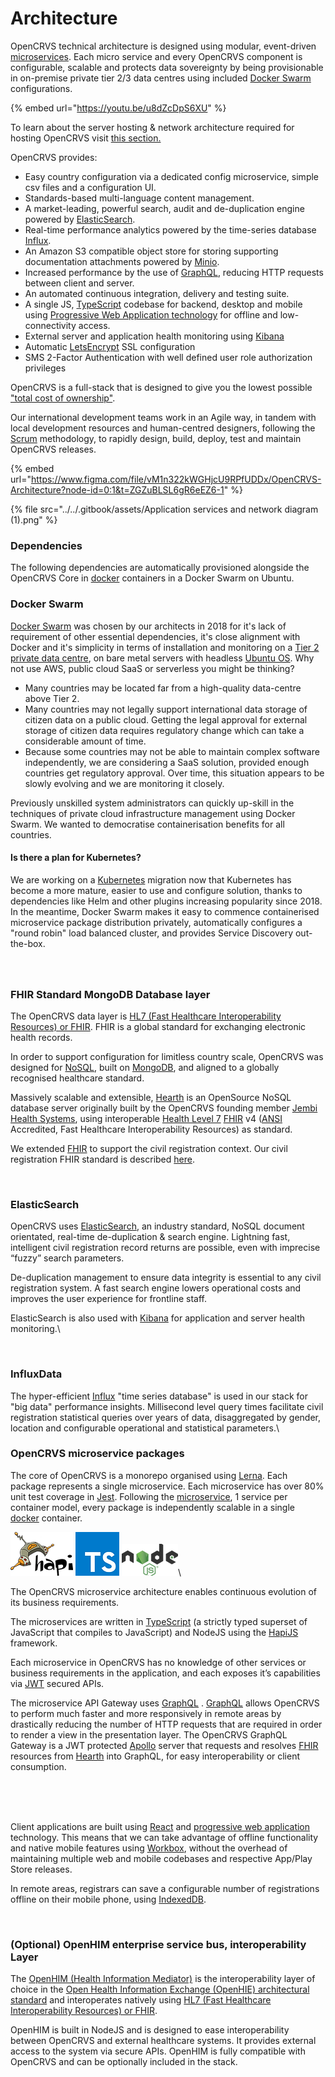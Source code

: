 # Architecture

OpenCRVS technical architecture is designed using modular, event-driven [microservices](https://en.wikipedia.org/wiki/Microservices). Each micro service and every OpenCRVS component is configurable, scalable and protects data sovereignty by being provisionable in on-premise private tier 2/3 data centres using included [Docker Swarm](https://docs.docker.com/engine/swarm/) configurations. &#x20;

{% embed url="https://youtu.be/u8dZcDpS6XU" %}

To learn about the server hosting & network architecture required for hosting OpenCRVS visit [this section.](../../setup/3.-installation/3.3-set-up-a-server-hosted-environment/)

OpenCRVS provides:

* Easy country configuration via a dedicated config microservice, simple csv files and a configuration UI.
* Standards-based multi-language content management.
* A market-leading, powerful search, audit and de-duplication engine powered by [ElasticSearch](https://www.elastic.co/).
* Real-time performance analytics powered by the time-series database [Influx](https://www.influxdata.com/).
* An Amazon S3 compatible object store for storing supporting documentation attachments powered by [Minio](https://min.io/).
* Increased performance by the use of [GraphQL](https://graphql.org/), reducing HTTP requests between client and server.
* An automated continuous integration, delivery and testing suite.
* A single JS, [TypeScript](https://www.typescriptlang.org/) codebase for backend, desktop and mobile using [Progressive Web Application technology](https://developer.mozilla.org/en-US/docs/Web/Progressive\_web\_apps/Introduction) for offline and low-connectivity access.
* External server and application health monitoring using [Kibana](https://www.elastic.co/kibana/)
* Automatic [LetsEncrypt](https://letsencrypt.org/) SSL configuration
* SMS 2-Factor Authentication with well defined user role authorization privileges

OpenCRVS is a full-stack that is designed to give you the lowest possible ["total cost of ownership"](https://en.wikipedia.org/wiki/Total\_cost\_of\_ownership).

Our international development teams work in an Agile way, in tandem with local development resources and human-centred designers, following the [Scrum](https://www.atlassian.com/agile/scrum) methodology, to rapidly design, build, deploy, test and maintain OpenCRVS releases.

{% embed url="https://www.figma.com/file/vM1n322kWGHjcU9RPfUDDx/OpenCRVS-Architecture?node-id=0:1&t=ZGZuBLSL6gR6eEZ6-1" %}

{% file src="../../.gitbook/assets/Application services and network diagram (1).png" %}

### Dependencies

The following dependencies are automatically provisioned alongside the OpenCRVS Core in [docker](https://www.docker.com/) containers in a Docker Swarm on Ubuntu.



### Docker Swarm

[Docker Swarm](https://docs.docker.com/engine/swarm/) was chosen by our architects in 2018 for it's lack of requirement of other essential dependencies, it's close alignment with Docker and it's simplicity in terms of installation and monitoring on a [Tier 2 private data centre](https://en.wikipedia.org/wiki/Data\_center), on bare metal servers with headless [Ubuntu OS](https://en.wikipedia.org/wiki/Ubuntu). Why not use AWS, public cloud SaaS or serverless you might be thinking?

* Many countries may be located far from a high-quality data-centre above Tier 2.
* Many countries may not legally support international data storage of citizen data on a public cloud. Getting the legal approval for external storage of citizen data requires regulatory change which can take a considerable amount of time.
* Because some countries may not be able to maintain complex software independently, we are considering a SaaS solution, provided enough countries get regulatory approval. Over time, this situation appears to be slowly evolving and we are monitoring it closely.

Previously unskilled system administrators can quickly up-skill in the techniques of private cloud infrastructure management using Docker Swarm. We wanted to democratise containerisation benefits for all countries.

#### **Is there a plan for Kubernetes?**

We are working on a [Kubernetes](https://kubernetes.io/) migration now that Kubernetes has become a more mature, easier to use and configure solution, thanks to dependencies like Helm and other plugins increasing popularity since 2018. In the meantime, Docker Swarm makes it easy to commence containerised microservice package distribution privately, automatically configures a "round robin" load balanced cluster, and provides Service Discovery out-the-box.

###

<div align="left">

<img src="https://static.wixstatic.com/media/93440e_d04078ae922a4126b8e9dd3f96066505~mv2.png/v1/fill/w_136,h_39,al_c,q_80,usm_0.66_1.00_0.01/FHIR_Foundation.webp" alt="">

</div>

### **FHIR Standard MongoDB Database layer**



The OpenCRVS data layer is [HL7 (Fast Healthcare Interoperability Resources) or FHIR](https://www.hl7.org/fhir/). FHIR is a global standard for exchanging electronic health records.

In order to support configuration for limitless country scale, OpenCRVS was designed for [NoSQL](https://en.wikipedia.org/wiki/NoSQL), built on [MongoDB](https://www.mongodb.com/), and aligned to a globally recognised healthcare standard.

Massively scalable and extensible, [Hearth](https://github.com/opencrvs/hearth) is an OpenSource NoSQL database server originally built by the OpenCRVS founding member [Jembi Health Systems](https://www.jembi.org/), using interoperable [Health Level 7](https://www.hl7.org) [FHIR](https://www.hl7.org/fhir/) v4 ([ANSI](https://www.ansi.org/) Accredited, Fast Healthcare Interoperability Resources) as standard.

We extended [FHIR](https://www.hl7.org/fhir/) to support the civil registration context. Our civil registration FHIR standard is described [here](../standards/fhir-documents/).

<div align="left">

<img src="https://static.wixstatic.com/media/93440e_21c72b72ff3a405596448e33f80a719c~mv2_d_3422_1781_s_2.png/v1/fill/w_136,h_70,al_c,q_80,usm_0.66_1.00_0.01/Elasticsearch-Logo-Color-V.webp" alt="">

</div>

### **ElasticSearch**

OpenCRVS uses [ElasticSearch](https://www.elastic.co/), an industry standard, NoSQL document orientated, real-time de-duplication & search engine. Lightning fast, intelligent civil registration record returns are possible, even with imprecise “fuzzy” search parameters.

De-duplication management to ensure data integrity is essential to any civil registration system. A fast search engine lowers operational costs and improves the user experience for frontline staff.

ElasticSearch is also used with [Kibana](https://www.elastic.co/kibana) for application and server health monitoring.\


<div align="left">

<img src="https://static.wixstatic.com/media/93440e_7ae07f5f77c6407080656fff4e0cdcd3~mv2.jpg/v1/fill/w_134,h_26,al_c,q_80,usm_0.66_1.00_0.01/influxdata-2.webp" alt="">

</div>

### **InfluxData**

The hyper-efficient [Influx](https://www.influxdata.com) "time series database" is used in our stack for "big data" performance insights. Millisecond level query times facilitate civil registration statistical queries over years of data, disaggregated by gender, location and configurable operational and statistical parameters.\


### OpenCRVS microservice packages

The core of OpenCRVS is a monorepo organised using [Lerna](https://github.com/lerna/lerna). Each package represents a single  microservice.  Each microservice has over 80% unit test coverage in [Jest](https://jestjs.io/). Following the [microservice](https://en.wikipedia.org/wiki/Microservices), 1 service per container model, every package is independently scalable in a single [docker](https://www.docker.com/) container.

![](<../../.gitbook/assets/image (8).png>) ![](<../../.gitbook/assets/image (4).png>) ![](<../../.gitbook/assets/image (27).png>)\\

The OpenCRVS microservice architecture enables continuous evolution of its business requirements.

The microservices are written in [TypeScript](https://github.com/microsoft/TypeScript) (a strictly typed superset of JavaScript that compiles to JavaScript) and NodeJS using the [HapiJS](https://github.com/hapijs/hapi) framework.

Each microservice in OpenCRVS has no knowledge of other services or business requirements in the application, and each exposes it’s capabilities via [JWT](https://auth0.com/blog/a-look-at-the-latest-draft-for-jwt-bcp/) secured APIs.

The microservice API Gateway uses [GraphQL](https://graphql.org/) . [GraphQL](https://graphql.org/) allows OpenCRVS to perform much faster and more responsively in remote areas by drastically reducing the number of HTTP requests that are required in order to render a view in the presentation layer. The OpenCRVS GraphQL Gateway is a JWT protected [Apollo](https://www.apollographql.com/) server that requests and resolves [FHIR](https://www.hl7.org/fhir/) resources from [Hearth](https://github.com/jembi/hearth)  into GraphQL, for easy interoperability or client consumption.

<div align="left">

<img src="https://static.wixstatic.com/media/93440e_d1ec46ba4c2d4c1dbb6afe6b9b7143de~mv2.png/v1/fill/w_133,h_40,al_c,q_80,usm_0.66_1.00_0.01/graphql.webp" alt="">

</div>

<div align="left">

<img src="https://static.wixstatic.com/media/93440e_8452ed95c717459e86c95ed0e17378ad~mv2.png/v1/fill/w_136,h_70,al_c,q_80,usm_0.66_1.00_0.01/PWA-Progressive-Web-App-Logo.webp" alt="">

</div>

<div align="left">

<img src="https://static.wixstatic.com/media/93440e_50ed7c9e719e44daa7ca7d3e183f4071~mv2.png/v1/fill/w_121,h_55,al_c,q_80,usm_0.66_1.00_0.01/react.webp" alt="">

</div>

Client applications are built using [React](https://reactjs.org/) and [progressive web application](https://developer.mozilla.org/en-US/docs/Web/Progressive\_web\_apps/Introduction) technology. This means that we can take advantage of offline functionality and native mobile features using [Workbox](https://developers.google.com/web/tools/workbox), without the overhead of maintaining multiple web and mobile codebases and respective App/Play Store releases.

In remote areas, registrars can save a configurable number of registrations offline on their mobile phone, using [IndexedDB](https://developer.mozilla.org/en-US/docs/Web/API/IndexedDB\_API).



<div align="left">

<img src="https://static.wixstatic.com/media/93440e_bdd011d5e3744e7b84684e6789c1f5c7~mv2.png/v1/fill/w_136,h_40,al_c,q_80,usm_0.66_1.00_0.01/openhim-logo-green.webp" alt="">

</div>

### **(Optional) OpenHIM enterprise service bus, interoperability Layer**

The [OpenHIM (Health Information Mediator)](https://github.com/jembi/openhim-core-js) is the interoperability layer of choice in the [Open Health Information Exchange (OpenHIE) architectural standard](https://ohie.org/) and interoperates natively using [HL7 (Fast Healthcare Interoperability Resources) or FHIR](https://www.hl7.org/fhir/).&#x20;

OpenHIM is built in NodeJS and is designed to ease interoperability between OpenCRVS and external healthcare systems. It provides external access to the system via secure APIs. OpenHIM is fully compatible with OpenCRVS and can be optionally included in the stack.

